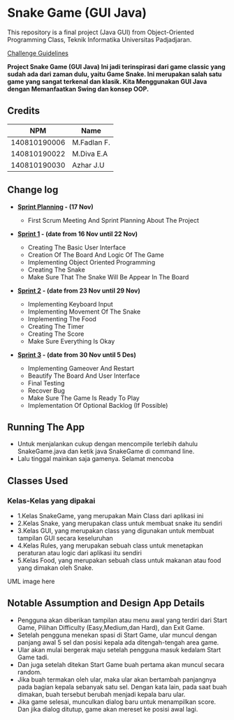 # Snake Game (GUI Java)

This repository is a final project (Java GUI) from Object-Oriented Programming Class, Teknik Informatika Universitas Padjadjaran. 

[Challenge Guidelines](challenge-guideline.md)

**Project Snake Game (GUI Java) Ini jadi terinspirasi dari game classic yang sudah ada dari zaman dulu, yaitu Game Snake. Ini merupakan salah satu game yang sangat terkenal
   dan klasik. Kita Menggunakan GUI Java dengan Memanfaatkan Swing dan konsep OOP.**

## Credits
| NPM           | Name        |
| ------------- |-------------|
| 140810190006  | M.Fadlan F. |
| 140810190022  | M.Diva E.A  |
| 140810190030  | Azhar J.U   |

## Change log
- **[Sprint Planning](changelog/sprint-planning.md) - (17 Nov)** 
   - First Scrum Meeting And Sprint Planning About The Project

- **[Sprint 1](changelog/sprint-1.md) - (date from 16 Nov until 22 Nov)** 
   - Creating The Basic User Interface
   - Creation Of The Board And Logic Of The Game
   - Implementing Object Oriented Programming
   - Creating The Snake
   - Make Sure That The Snake Will Be Appear In The Board

- **[Sprint 2](changelog/sprint-2.md) - (date from 23 Nov until 29 Nov)** 
  - Implementing Keyboard Input 
  - Implementing Movement Of The Snake 
  - Implementing The Food 
  - Creating The Timer 
  - Creating The Score 
  - Make Sure Everything Is Okay 
   
- **[Sprint 3](changelog/sprint-3.md) - (date from 30 Nov until 5 Des)** 
  - Implementing Gameover And Restart 
  - Beautify The Board And User Interface
  - Final Testing 
  - Recover Bug 
  - Make Sure The Game Is Ready To Play 
  - Implementation Of Optional Backlog (If Possible)

## Running The App

- Untuk menjalankan cukup dengan mencompile terlebih dahulu SnakeGame.java dan ketik java SnakeGame di command line.
- Lalu tinggal mainkan saja gamenya. Selamat mencoba

## Classes Used

### Kelas-Kelas yang dipakai
- 1.Kelas SnakeGame, yang merupakan Main Class dari aplikasi ini
- 2.Kelas Snake, yang merupakan class untuk membuat snake itu sendiri
- 3.Kelas GUI, yang merupakan class yang digunakan untuk membuat tampilan GUI secara keseluruhan
- 4.Kelas Rules, yang merupakan sebuah class untuk menetapkan peraturan atau logic dari aplikasi itu sendiri
- 5.Kelas Food, yang merupakan sebuah class untuk makanan atau food yang dimakan oleh Snake.

UML image here

## Notable Assumption and Design App Details

- Pengguna akan diberikan tampilan atau menu awal yang terdiri dari Start Game, Pilihan Difficulty (Easy,Medium,dan Hard), dan Exit Game. 
- Setelah pengguna menekan spasi di Start Game, ular muncul dengan panjang awal 5 sel dan posisi kepala ada ditengah-tengah area game.
- Ular akan mulai bergerak maju setelah pengguna masuk kedalam Start Game tadi.
- Dan juga setelah ditekan Start Game buah pertama akan muncul secara random.
- Jika buah termakan oleh ular, maka ular akan bertambah panjangnya pada bagian kepala sebanyak satu sel. Dengan kata lain, pada saat buah dimakan, buah tersebut berubah menjadi kepala baru ular.
- Jika game selesai, munculkan dialog baru untuk menampilkan score. Dan jika dialog ditutup, game akan mereset ke posisi awal lagi.
